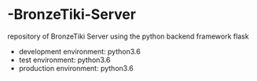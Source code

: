# -BronzeTiki-Server

repository of BronzeTiki Server using the python backend framework flask

- development environment: python3.6
- test environment: python3.6
- production environment: python3.6
